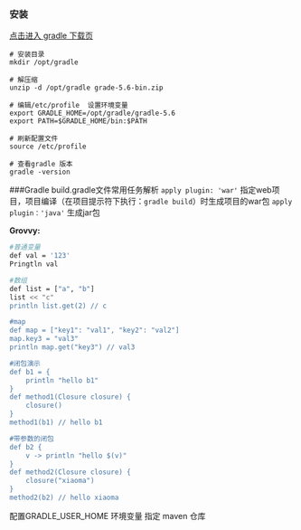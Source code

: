 ### 安装

[点击进入 gradle 下载页](https://services.gradle.org/distributions/)

```shell
# 安装目录
mkdir /opt/gradle

# 解压缩
unzip -d /opt/gradle grade-5.6-bin.zip

# 编辑/etc/profile  设置环境变量
export GRADLE_HOME=/opt/gradle/gradle-5.6
export PATH=$GRADLE_HOME/bin:$PATH

# 刷新配置文件
source /etc/profile

# 查看gradle 版本
gradle -version
```

###Gradle
build.gradle文件常用任务解析
```apply plugin: 'war'``` 指定web项目，项目编译（在项目提示符下执行：```gradle build```）时生成项目的war包
```apply plugin：'java'```  生成jar包

**Grovvy:**

```sh
#普通变量
def val = '123'
Pringtln val

#数组
def list = ["a", "b"]
list << "c"
println list.get(2) // c

#map
def map = ["key1": "val1", "key2": "val2"]
map.key3 = "val3"
println map.get("key3") // val3

#闭包演示
def b1 = {
    println "hello b1"
}
def method1(Closure closure) {
    closure()
}
method1(b1) // hello b1

#带参数的闭包
def b2 {
    v -> println "hello $(v)"
}
def method2(Closure closure) {
    closure("xiaoma")
}
method2(b2) // hello xiaoma
```

配置GRADLE_USER_HOME 环境变量 指定 maven 仓库



